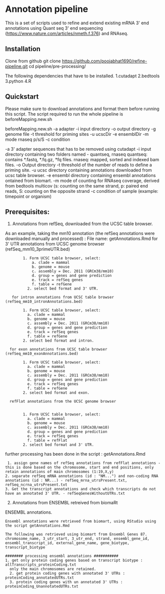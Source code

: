# Annotation pipeline

This is a set of scripts used to refine and extend existing mRNA 3' end annotations using Quant seq 3' end sequencing 	 (https://www.nature.com/articles/nmeth.f.376) and RNAseq. 

## Installation

Clone from github
git clone https://github.com/poojabhat1690/refine-pipeline.git
cd pipeline/pre-processing/

The following dependencies that have to be installed. 
	1.cutadapt
	2.bedtools
	3.python
	4.R

## Quickstart

Please make sure to download annotations and format them before running this script. 
The script required to run the whole pipeline is beforeMapping.new.sh

beforeMapping.new.sh -a adapter -i input directory -o output directory -g genome file -t threshold for priming sites
-u ucscDir -e ensemblDir -m mode rnaseq p/s/S -c condition
 
 
 -a 3' adapter sequences that has to be removed using cutadapt
 -i input directory containing two folders named - quantseq, rnaseq
                   quantseq: contains *.fastq, *.fq.gz, *fq  files. 
                   rnaseq: mapped, sorted and indexed bam files. 
 -o Output directory
 -t threshold of the number of reads to define a priming site.
 -u ucsc directory containing annotations downloaded from ucsc table browser. 
 -e ensembl directory containing ensembl annotations ontained from biomart. 
 -m mode of counting for RNAseq coverage, derived from bedtools multicov (s: counting on the same strand, 
            p: paired end reads, S: counting on the opposite strand
 -c condition of sample (example: timepoint or organism)
                
           
 ## Prerequisites: 
 
 
 
 1. Annotations from refSeq, downloaded from the UCSC table browser. 
 
 
 As an example, taking the mm10 annotation (the refSeq annotations were downloaded manually and processed) : File name: getAnnotations.Rmd
    for 3' UTR annotations from UCSC genome browser (refSeq_mm10_3primeUTR.bed) 
    
            1. Form UCSC table browser, select:
                a. clade = mammal 
                b. genome = mouse
                c. assembly = Dec. 2011 (GRCm38/mm10)
                d. group = genes and gene prediction
                e. track = refSeq genes
                f. table = refGene
              2. select bed format and 3' UTR. 
              
       for intron annotations from UCSC table browser (refSeq_mm10_intronAnnotations.bed)
     
          	1. Form UCSC table browser, select:
              a. clade = mammal 
              b. genome = mouse
              c. assembly = Dec. 2011 (GRCm38/mm10)
              d. group = genes and gene prediction
              e. track = refSeq genes
              f. table = refGene
            2. select bed format and intron. 

      for exon annotations from UCSC table browser (refSeq_mm10_exonAnnotations.bed)
     
            1. Form UCSC table browser, select:
              a. clade = mammal 
              b. genome = mouse
              c. assembly = Dec. 2011 (GRCm38/mm10)
              d. group = genes and gene prediction
              e. track = refSeq genes
              f. table = refGene
            2. select bed format and exon. 

      refFlat annotations from the UCSC genome browser 
     
	
            1. Form UCSC table browser, select:
              a. clade = mammal 
              b. genome = mouse
              c. assembly = Dec. 2011 (GRCm38/mm10)
              d. group = genes and gene prediction
              e. track = refSeq genes
              f. table = refFlat
            2. select bed format and 3' UTR. 
further processing has been done in the script : getAnnotations.Rmd
     
     1. assign gene names of refSeq annotations from refFlat annotations - this is done based on the chromosome, start and end positions, only retain annotations of main chromosomes (1:19,X,y)
	2. separate refSeq mRNA annotations (id : "NM...") and non-coding RNA annotations (id : NR...) - refSeq_mrna_utrsPresent.txt,  refSeq_ncrna_utrsPresent.txt
	3. Get the transcript annotations and check which transcripts do not have an annotated 3' UTR. - refSeqGenesWithoutUTRs.txt
	


 2. Annotations from ENSEMBL retreived from biomaRt
 
ENSEMBL annotations. 

    Ensembl annotations were retrieved from biomart, using RStudio using the script getAnnotations.Rmd

    The following was retrieved using biomart from Ensembl Genes 87. 
    chromosome_name, 3_utr_start, 3_utr_end, strand, ensembl_gene_id, ensembl_transcript_id, external_gene_name, gene_biotype, transcript_biotype
    
    ######## processing ensembl annotations ###########
    1. get only protein coding genes based on transcript biotype : allTranscripts_proteinCoding.txt
	  only the main chromosomes are retained.
	  2. get protein coding genes with annotated 3' UTRs : proteinCoding_annotatedUTRs.txt
	  3. protein coding genes with un annotated 3' UTRs : proteinCoding_UnannotatedUTRs.txt
	

 

